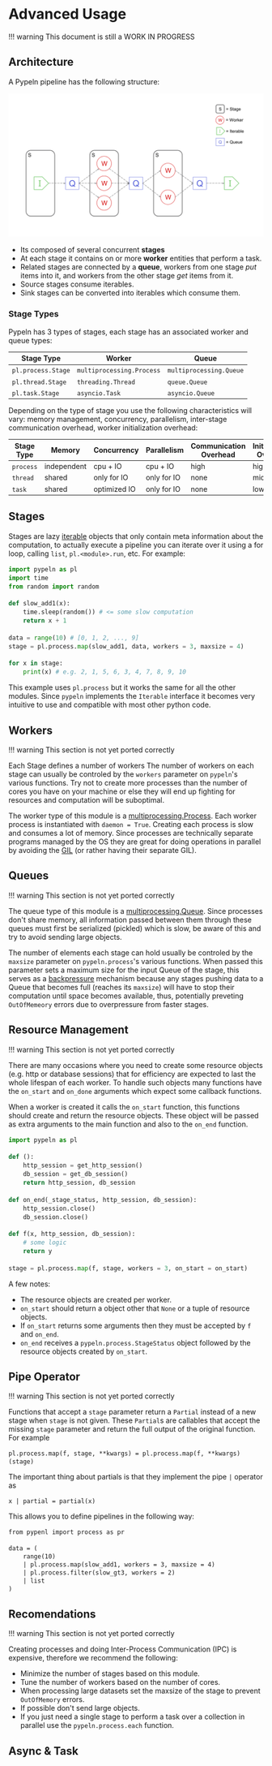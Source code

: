 # Advanced Usage

!!! warning
    This document is still a WORK IN PROGRESS

## Architecture
A Pypeln pipeline has the following structure:

![diagram](https://github.com/cgarciae/pypeln/blob/master/docs/images/diagram.png?raw=true)

* Its composed of several concurrent **stages**
* At each stage it contains on or more **worker** entities that perform a task.
* Related stages are connected by a **queue**, workers from one stage *put* items into it, and workers from the other stage *get* items from it.
* Source stages consume iterables.
* Sink stages can be converted into iterables which 
consume them.

### Stage Types

Pypeln has 3 types of stages, each stage has an associated worker and queue types: 

| Stage Type         | Worker                    | Queue                   |
| ------------------ | ------------------------- | ----------------------- |
| `pl.process.Stage` | `multiprocessing.Process` | `multiprocessing.Queue` |
| `pl.thread.Stage`  | `threading.Thread`        | `queue.Queue`           |
| `pl.task.Stage`    | `asyncio.Task`            | `asyncio.Queue`         |

Depending on the type of stage you use the following characteristics will vary: memory management, concurrency, parallelism, inter-stage communication overhead, worker initialization overhead:


| Stage Type | Memory      | Concurrency  | Parallelism | Communication Overhead | Initialization Overhead |
| ---------- | ----------- | ------------ | ----------- | ---------------------- | ----------------------- |
| `process`  | independent | cpu + IO     | cpu + IO    | high                   | high                    |
| `thread`   | shared      | only for IO  | only for IO | none                   | mid                     |
| `task`     | shared      | optimized IO | only for IO | none                   | low                     |

## Stages
Stages are lazy [iterable](https://docs.python.org/3/glossary.html#term-iterable) objects that only contain meta information about the computation, to actually execute a pipeline you can iterate over it using a for loop, calling `list`, `pl.<module>.run`, etc. For example:

```python
import pypeln as pl
import time
from random import random

def slow_add1(x):
    time.sleep(random()) # <= some slow computation
    return x + 1

data = range(10) # [0, 1, 2, ..., 9]
stage = pl.process.map(slow_add1, data, workers = 3, maxsize = 4)

for x in stage:
    print(x) # e.g. 2, 1, 5, 6, 3, 4, 7, 8, 9, 10
```
This example uses `pl.process` but it works the same for all the other modules. Since `pypeln` implements the `Iterable` interface it becomes very intuitive to use and compatible with most other python code. 

## Workers

!!! warning
    This section is not yet ported correctly

Each Stage defines a number of workers The number of workers on each stage can usually be controled by the `workers` parameter on `pypeln`'s various functions. Try not to create more processes than the number of cores you have on your machine or else they will end up fighting for resources and computation will be suboptimal.

The worker type of this module is a [multiprocessing.Process](https://docs.python.org/3.4/library/multiprocessing.html#multiprocessing.Process). Each worker process is instantiated with `daemon = True`. Creating each process is slow and consumes a lot of memory. Since processes are technically separate programs managed by the OS they are great for doing operations in parallel by avoiding the [GIL](https://realpython.com/python-gil) (or rather having their separate GIL).

## Queues

!!! warning
    This section is not yet ported correctly

The queue type of this module is a [multiprocessing.Queue](https://docs.python.org/3.4/library/multiprocessing.html#multiprocessing.Queue). Since processes don't share memory, all information passed between them through these queues must first be serialized (pickled) which is slow, be aware of this and try to avoid sending large objects.

The number of elements each stage can hold usually be controled by the `maxsize` parameter on `pypeln.process`'s various functions. When passed this parameter sets a maximum size for the input Queue of the stage, this serves as a [backpressure](https://www.quora.com/What-is-backpressure-in-the-context-of-data-streaming) mechanism because any stages pushing data to a Queue that becomes full (reaches its `maxsize`) will have to stop their computation until space becomes available, thus, potentially preveting `OutOfMemeory` errors due to overpressure from faster stages.

## Resource Management

!!! warning
    This section is not yet ported correctly

There are many occasions where you need to create some resource objects (e.g. http or database sessions) that for efficiency are expected to last the whole lifespan of each worker. To handle such objects many functions have the `on_start` and `on_done` arguments which expect some callback functions. 

When a worker is created it calls the `on_start` function, this functions should create and return the resource objects. These object will be passed as extra arguments to the main function and also to the `on_end` function.

```python
import pypeln as pl

def ():
    http_session = get_http_session()
    db_session = get_db_session()
    return http_session, db_session

def on_end(_stage_status, http_session, db_session):
    http_session.close()
    db_session.close()

def f(x, http_session, db_session):
    # some logic
    return y

stage = pl.process.map(f, stage, workers = 3, on_start = on_start)
```

A few notes:

* The resource objects are created per worker.
* `on_start` should return a object other that `None` or a tuple of resource objects.
* If `on_start` returns some arguments then they must be accepted by `f` and `on_end`.
* `on_end` receives a `pypeln.process.StageStatus` object followed by the resource objects created by `on_start`. 


## Pipe Operator

!!! warning
    This section is not yet ported correctly

Functions that accept a `stage` parameter return a `Partial` instead of a new stage when `stage` is not given. These `Partial`s are callables that accept the missing `stage` parameter and return the full output of the original function. For example

    pl.process.map(f, stage, **kwargs) = pl.process.map(f, **kwargs)(stage)

The important thing about partials is that they implement the pipe `|` operator as

    x | partial = partial(x)

This allows you to define pipelines in the following way:

    from pypenl import process as pr

    data = (
        range(10)
        | pl.process.map(slow_add1, workers = 3, maxsize = 4)
        | pl.process.filter(slow_gt3, workers = 2)
        | list
    )

## Recomendations

!!! warning
    This section is not yet ported correctly

Creating processes and doing Inter-Process Communication (IPC) is expensive, therefore we recommend the following:

* Minimize the number of stages based on this module.
* Tune the number of workers based on the number of cores.
* When processing large datasets set the maxsize of the stage to prevent `OutOfMemory` errors.
* If possible don't send large objects.
* If you just need a single stage to perform a task over a collection in parallel use the `pypeln.process.each` function. 

## Async & Task